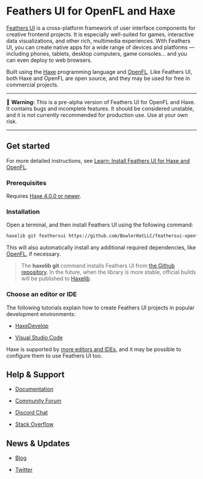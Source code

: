 # Feathers UI for OpenFL and Haxe

[Feathers UI](https://feathersui.com/) is a cross-platform framework of user interface components for creative frontend projects. It is especially well-suited for games, interactive data visualizations, and other rich, multimedia experiences. With Feathers UI, you can create native apps for a wide range of devices and platforms — including phones, tablets, desktop computers, game consoles… and you can even deploy to web browsers.

Built using the [Haxe](https://haxe.org/) programming language and [OpenFL](https://openfl.org/). Like Feathers UI, both Haxe and OpenFL are open source, and they may be used for free in commercial projects.

---

🚨 **Warning:** This is a pre-alpha version of Feathers UI for OpenFL and Haxe. It contains bugs and incomplete features. It should be considered unstable, and it is not currently recommended for production use. Use at your own risk.

---

## Get started

For more detailed instructions, see [Learn: Install Feathers UI for Haxe and OpenFL](https://feathersui.com/learn/haxe-openfl/installation/).

### Prerequisites

Requires [Haxe 4.0.0 or newer](https://haxe.org/download/).

### Installation

Open a terminal, and then install Feathers UI using the following command:

```sh
haxelib git feathersui https://github.com/BowlerHatLLC/feathersui-openfl.git
```

This will also automatically install any additional required dependencies, like [OpenFL](https://openfl.org/), if necessary.

> The **haxelib git** command installs Feathers UI from [the Github repository](https://github.com/BowlerHatLLC/feathersui-openfl). In the future, when the library is more stable, official builds will be published to [Haxelib](http://lib.haxe.org/).

### Choose an editor or IDE

The following tutorials explain how to create Feathers UI projects in popular development environments:

- [HaxeDevelop](https://feathersui.com/learn/haxe-openfl/haxedevelop)

- [Visual Studio Code](https://feathersui.com/learn/haxe-openfl/haxedevelop)

Haxe is supported by [more editors and IDEs](https://haxe.org/documentation/introduction/editors-and-ides.html), and it may be possible to configure them to use Feathers UI too.

## Help & Support

- [Documentation](https://feathersui.com/learn/haxe-openfl/)

- [Community Forum](https://community.feathersui.com/)

- [Discord Chat](https://discord.feathersui.com/)

- [Stack Overflow](https://stackoverflow.com/questions/tagged/feathersui)

## News & Updates

- [Blog](https://feathersui.com/blog/)

- [Twitter](https://twitter.com/feathersui)